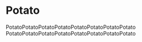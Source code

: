 # Potato

PotatoPotatoPotatoPotatoPotatoPotatoPotatoPotato
PotatoPotatoPotatoPotatoPotatoPotatoPotatoPotato

